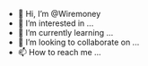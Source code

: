- 👋 Hi, I’m @Wiremoney
- 👀 I’m interested in ...
- 🌱 I’m currently learning ...
- 💞️ I’m looking to collaborate on ...
- 📫 How to reach me ...

<!---
Wiremoney/Wiremoney is a ✨ special ✨ repository because its `README.md` (this file) appears on your GitHub profile.
You can click the Preview link to take a look at your changes.
--->
